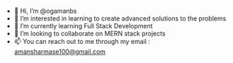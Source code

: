 - 👋 Hi, I’m @ogamanbs
- 👀 I’m interested in learning to create advanced solutions to the problems 
- 🌱 I’m currently learning Full Stack Development
- 💞️ I’m looking to collaborate on MERN stack projects
- 📫 You can reach out to me through my email : amansharmase100@gmail.com

<!---
ogamanbs/ogamanbs is a ✨ special ✨ repository because its `README.md` (this file) appears on your GitHub profile.
You can click the Preview link to take a look at your changes.
--->
